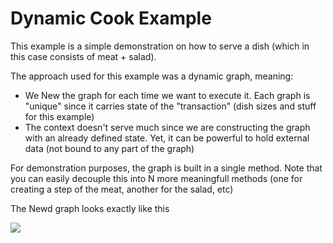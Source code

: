 # Dynamic Cook Example

This example is a simple demonstration on how to serve a dish (which in this case consists of meat + salad).

The approach used for this example was a dynamic graph, meaning:
- We New the graph for each time we want to execute it. Each graph is "unique" since it carries state of the "transaction" (dish sizes and stuff for this example)
- The context doesn't serve much since we are constructing the graph with an already defined state. Yet, it can be powerful to hold external data (not bound to any part of the graph)

For demonstration purposes, the graph is built in a single method. Note that you can easily decouple this into N more meaningfull methods (one for creating a step of the meat, another for the salad, etc)

The Newd graph looks exactly like this

![](template.svg)
